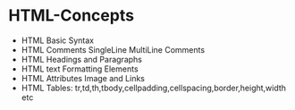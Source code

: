 # HTML-Concepts

- HTML Basic Syntax
- HTML Comments SingleLine MultiLine Comments
- HTML Headings and Paragraphs
- HTML text Formatting Elements
- HTML Attributes Image and Links
- HTML Tables: tr,td,th,tbody,cellpadding,cellspacing,border,height,width etc
